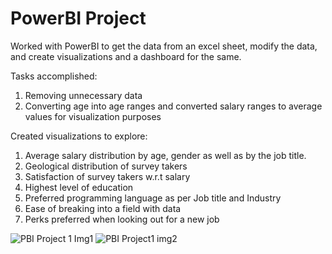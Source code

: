 # PowerBI Project

Worked with PowerBI to get the data from an excel sheet, modify the data, and create visualizations and a dashboard for the same.

Tasks accomplished:
1. Removing unnecessary data
2. Converting age into age ranges and converted salary ranges to average values for visualization purposes


Created visualizations to explore:
1. Average salary distribution by age, gender as well as by the job title.
2. Geological distribution of survey takers
3. Satisfaction of survey takers w.r.t salary
4. Highest level of education
5. Preferred programming language as per Job title and Industry
6. Ease of breaking into a field with data
7. Perks preferred when looking out for a new job 


![PBI Project 1 Img1](https://github.com/PranavP4tel/PowerBI-Project1/assets/89249812/76b761e3-43d1-45e1-8bee-edd402339382)
![PBI Project1 img2](https://github.com/PranavP4tel/PowerBI-Project1/assets/89249812/8501e46d-d266-46c2-9b39-4aaa645e4d15)
